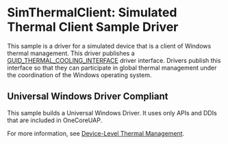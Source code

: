 <!---
    name: SimThermalClient - Simulated Thermal Client Sample Driver
    platform: KMDF
    language: cpp
    category: Thermal Power
    description: Simulates a device that is a Windows thermal management client.
    samplefwlink: https://go.microsoft.com/fwlink/p/?LinkId=617992
--->


SimThermalClient: Simulated Thermal Client Sample Driver
========================================================

This sample is a driver for a simulated device that is a client of Windows thermal management. This driver publishes a [GUID\_THERMAL\_COOLING\_INTERFACE](https://msdn.microsoft.com/en-us/library/windows/hardware/hh698265) driver interface. Drivers publish this interface so that they can participate in global thermal management under the coordination of the Windows operating system.

## Universal Windows Driver Compliant
This sample builds a Universal Windows Driver. It uses only APIs and DDIs that are included in OneCoreUAP.

For more information, see [Device-Level Thermal Management](https://msdn.microsoft.com/en-us/library/windows/hardware/hh698236).
